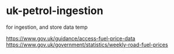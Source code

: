 # uk-petrol-ingestion
for ingestion, and store data temp


https://www.gov.uk/guidance/access-fuel-price-data
https://www.gov.uk/government/statistics/weekly-road-fuel-prices